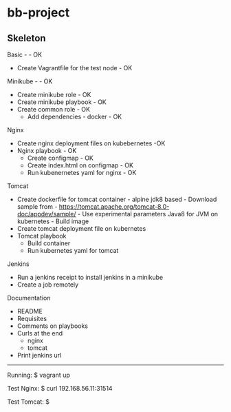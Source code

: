 # bb-project
## Skeleton
Basic - - OK 
 - Create Vagrantfile for the test node - OK

 Minikube - - OK 
 - Create minikube role - OK 
 - Create minikube playbook - OK 
 - Create common role - OK 
    - Add dependencies -  docker - OK 

 Nginx   
 - Create nginx deployment files on kubebernetes -OK
 - Nginx playbook - OK
    - Create configmap - OK
    - Create index.html on configmap - OK
    - Run kubenernetes yaml for nginx - OK

Tomcat
  - Create dockerfile for tomcat container
        - alpine jdk8 based
        - Download sample from - https://tomcat.apache.org/tomcat-8.0-doc/appdev/sample/
        - Use experimental parameters Java8 for JVM on kubernetes
        - Build image
  - Create tomcat deployment file on kubernetes
  - Tomcat playbook
    - Build container
    - Run kubernetes yaml for tomcat

Jenkins
   - Run a jenkins receipt to install jenkins in a minikube
   - Create a job remotely

Documentation
  - README
  - Requisites
  - Comments on playbooks
  - Curls at the end
    - nginx
    - tomcat
  - Print jenkins url


-----
Running:
 $ vagrant up

Test Nginx:
  $ curl 192.168.56.11:31514

Test Tomcat:
  $ 